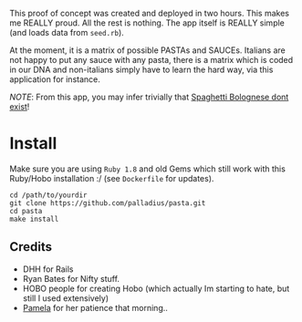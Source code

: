 This proof of concept was created and deployed in two hours.
This makes me REALLY proud. All the rest is nothing.
The app itself is REALLY simple (and loads data from `seed.rb`).

At the moment, it is a matrix of possible PASTAs and SAUCEs.
Italians are not happy to put any sauce with any pasta, there is a matrix which is coded in our DNA
and non-italians simply have to learn the hard way, via this application for instance.

*NOTE*: From this app, you may infer trivially that [Spaghetti Bolognese dont exist](http://www.palladius.it/index.php?option=com_content&view=article&id=177:spaghetti-bolognese-dont-exist&catid=30:english-contents&Itemid=67)!

Install
=======

Make sure you are using `Ruby 1.8` and old Gems which still work with this Ruby/Hobo installation :/ (see `Dockerfile` for updates).

	cd /path/to/yourdir
	git clone https://github.com/palladius/pasta.git
	cd pasta
	make install

Credits
-------

- DHH for Rails
- Ryan Bates for Nifty stuff.
- HOBO people for creating Hobo (which actually Im starting to hate, but still I used extensively)
- [Pamela](https://www.facebook.com/pamela.emydio) for her patience that morning..
